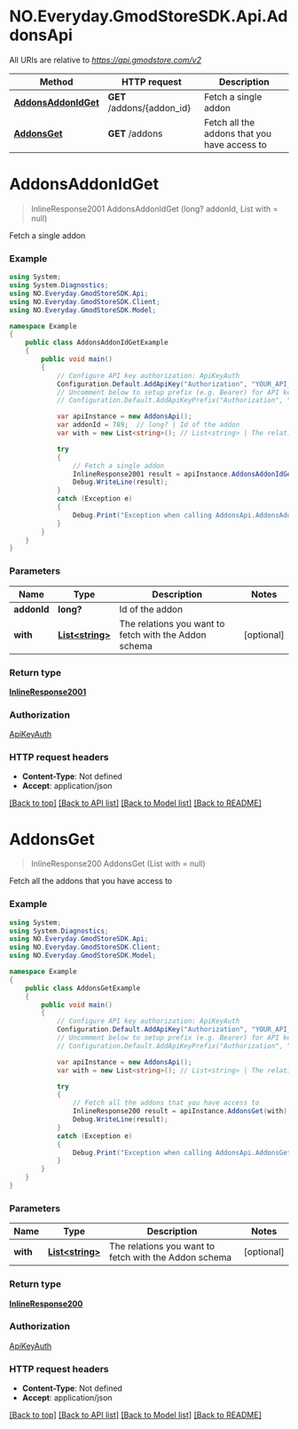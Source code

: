 # NO.Everyday.GmodStoreSDK.Api.AddonsApi

All URIs are relative to *https://api.gmodstore.com/v2*

Method | HTTP request | Description
------------- | ------------- | -------------
[**AddonsAddonIdGet**](AddonsApi.md#addonsaddonidget) | **GET** /addons/{addon_id} | Fetch a single addon
[**AddonsGet**](AddonsApi.md#addonsget) | **GET** /addons | Fetch all the addons that you have access to

<a name="addonsaddonidget"></a>
# **AddonsAddonIdGet**
> InlineResponse2001 AddonsAddonIdGet (long? addonId, List<string> with = null)

Fetch a single addon

### Example
```csharp
using System;
using System.Diagnostics;
using NO.Everyday.GmodStoreSDK.Api;
using NO.Everyday.GmodStoreSDK.Client;
using NO.Everyday.GmodStoreSDK.Model;

namespace Example
{
    public class AddonsAddonIdGetExample
    {
        public void main()
        {
            // Configure API key authorization: ApiKeyAuth
            Configuration.Default.AddApiKey("Authorization", "YOUR_API_KEY");
            // Uncomment below to setup prefix (e.g. Bearer) for API key, if needed
            // Configuration.Default.AddApiKeyPrefix("Authorization", "Bearer");

            var apiInstance = new AddonsApi();
            var addonId = 789;  // long? | Id of the addon
            var with = new List<string>(); // List<string> | The relations you want to fetch with the Addon schema (optional) 

            try
            {
                // Fetch a single addon
                InlineResponse2001 result = apiInstance.AddonsAddonIdGet(addonId, with);
                Debug.WriteLine(result);
            }
            catch (Exception e)
            {
                Debug.Print("Exception when calling AddonsApi.AddonsAddonIdGet: " + e.Message );
            }
        }
    }
}
```

### Parameters

Name | Type | Description  | Notes
------------- | ------------- | ------------- | -------------
 **addonId** | **long?**| Id of the addon | 
 **with** | [**List&lt;string&gt;**](string.md)| The relations you want to fetch with the Addon schema | [optional] 

### Return type

[**InlineResponse2001**](InlineResponse2001.md)

### Authorization

[ApiKeyAuth](../README.md#ApiKeyAuth)

### HTTP request headers

 - **Content-Type**: Not defined
 - **Accept**: application/json

[[Back to top]](#) [[Back to API list]](../README.md#documentation-for-api-endpoints) [[Back to Model list]](../README.md#documentation-for-models) [[Back to README]](../README.md)
<a name="addonsget"></a>
# **AddonsGet**
> InlineResponse200 AddonsGet (List<string> with = null)

Fetch all the addons that you have access to

### Example
```csharp
using System;
using System.Diagnostics;
using NO.Everyday.GmodStoreSDK.Api;
using NO.Everyday.GmodStoreSDK.Client;
using NO.Everyday.GmodStoreSDK.Model;

namespace Example
{
    public class AddonsGetExample
    {
        public void main()
        {
            // Configure API key authorization: ApiKeyAuth
            Configuration.Default.AddApiKey("Authorization", "YOUR_API_KEY");
            // Uncomment below to setup prefix (e.g. Bearer) for API key, if needed
            // Configuration.Default.AddApiKeyPrefix("Authorization", "Bearer");

            var apiInstance = new AddonsApi();
            var with = new List<string>(); // List<string> | The relations you want to fetch with the Addon schema (optional) 

            try
            {
                // Fetch all the addons that you have access to
                InlineResponse200 result = apiInstance.AddonsGet(with);
                Debug.WriteLine(result);
            }
            catch (Exception e)
            {
                Debug.Print("Exception when calling AddonsApi.AddonsGet: " + e.Message );
            }
        }
    }
}
```

### Parameters

Name | Type | Description  | Notes
------------- | ------------- | ------------- | -------------
 **with** | [**List&lt;string&gt;**](string.md)| The relations you want to fetch with the Addon schema | [optional] 

### Return type

[**InlineResponse200**](InlineResponse200.md)

### Authorization

[ApiKeyAuth](../README.md#ApiKeyAuth)

### HTTP request headers

 - **Content-Type**: Not defined
 - **Accept**: application/json

[[Back to top]](#) [[Back to API list]](../README.md#documentation-for-api-endpoints) [[Back to Model list]](../README.md#documentation-for-models) [[Back to README]](../README.md)
